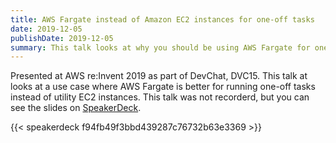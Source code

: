 ```yaml
---
title: AWS Fargate instead of Amazon EC2 instances for one-off tasks
date: 2019-12-05
publishDate: 2019-12-05
summary: This talk looks at why you should be using AWS Fargate for one-off tasks. 
---
```


Presented at AWS re:Invent 2019 as part of DevChat, DVC15. This talk at looks at a use case where AWS Fargate is better for running one-off tasks instead of utility EC2 instances. This talk was not recorderd, but you can see the slides on [SpeakerDeck](https://speakerdeck.com/sathyabhat/dvc15-aws-fargate-instead-of-amazon-ec2-instances-for-one-off-tasks).

{{< speakerdeck f94fb49f3bbd439287c76732b63e3369 >}}
